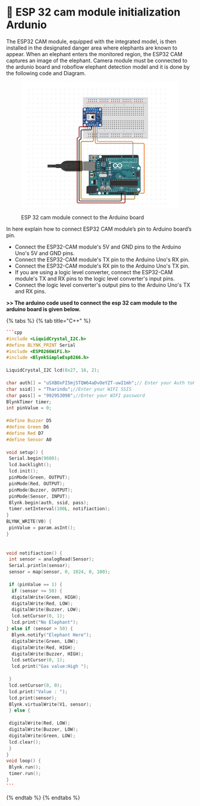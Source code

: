 # 🐘 ESP 32 cam module initialization Ardunio

The ESP32 CAM module, equipped with the integrated model, is then installed in the designated danger area where elephants are known to appear. When an elephant enters the monitored region, the ESP32 CAM captures an image of the elephant. Camera module must be connected to the ardunio board and roboflow elephant detection model and it is done by the following code and Diagram.



<figure><img src="../../.gitbook/assets/1234567489.png" alt=""><figcaption><p>ESP 32 cam module connect to the Arduino board</p></figcaption></figure>

In here explain how to connect ESP32 CAM module’s pin to Arduino board’s pin.

* Connect the ESP32-CAM module's 5V and GND pins to the Arduino Uno's 5V and GND pins.
* Connect the ESP32-CAM module's TX pin to the Arduino Uno's RX pin.
* Connect the ESP32-CAM module's RX pin to the Arduino Uno's TX pin.
* If you are using a logic level converter, connect the ESP32-CAM module's TX and RX pins to the logic level converter's input pins.
* Connect the logic level converter's output pins to the Arduino Uno's TX and RX pins.



**>> The arduino code used to connect the esp 32 cam module to the arduino board is given below.**

{% tabs %}
{% tab title="C++" %}
````cpp
```cpp
#include <LiquidCrystal_I2C.h>
#define BLYNK_PRINT Serial
#include <ESP8266WiFi.h>
#include <BlynkSimpleEsp8266.h>

LiquidCrystal_I2C lcd(0x27, 16, 2);

char auth[] = "uSXBOxFI5mjSTQW64aDvOeYZT-uwI1mh";// Enter your Auth token
char ssid[] = "Tharindu";//Enter your WIFI SSIS
char pass[] = "992953098";//Enter your WIFI password
BlynkTimer timer;
int pinValue = 0;

#define Buzzer D5
#define Green D6
#define Red D7
#define Sensor A0

void setup() {
 Serial.begin(9600);
 lcd.backlight();
 lcd.init();
 pinMode(Green, OUTPUT);
 pinMode(Red, OUTPUT);
 pinMode(Buzzer, OUTPUT);
 pinMode(Sensor, INPUT);
 Blynk.begin(auth, ssid, pass);
 timer.setInterval(100L, notifiaction);
}
BLYNK_WRITE(V0) {
 pinValue = param.asInt();
}


void notifiaction() {
 int sensor = analogRead(Sensor);
 Serial.println(sensor);
 sensor = map(sensor, 0, 1024, 0, 100);

 if (pinValue == 1) {
  if (sensor <= 50) {
  digitalWrite(Green, HIGH);
  digitalWrite(Red, LOW);
  digitalWrite(Buzzer, LOW);
  lcd.setCursor(0, 1);
  lcd.print("No Elephant");
} else if (sensor > 50) {
  Blynk.notify("Elephant Here");
  digitalWrite(Green, LOW);
  digitalWrite(Red, HIGH);
  digitalWrite(Buzzer, HIGH);
  lcd.setCursor(0, 1);
  lcd.print("Gas value:High ");

 }
 lcd.setCursor(0, 0);
 lcd.print("Value : ");
 lcd.print(sensor);
 Blynk.virtualWrite(V1, sensor);
 } else {
  
 digitalWrite(Red, LOW);
 digitalWrite(Buzzer, LOW);
 digitalWrite(Green, LOW);
 lcd.clear();
 }
}
void loop() {
 Blynk.run();
 timer.run();
}
```
````
{% endtab %}
{% endtabs %}

